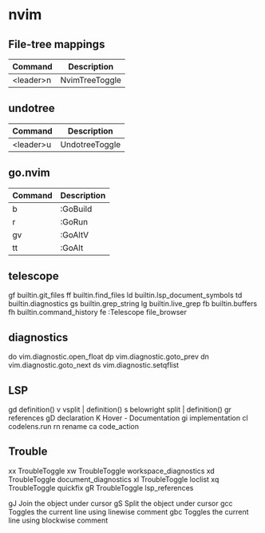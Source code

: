 # nvim

## File-tree mappings
| Command | Description |
| --- | --- |
|\<leader\>n|NvimTreeToggle|

## undotree
| Command | Description |
| --- | --- |
|\<leader\>u|UndotreeToggle|

## go.nvim
| Command | Description |
| --- | --- |
|<leader>b|:GoBuild|
|<leader>r|:GoRun|
|<leader>gv|:GoAltV|
|<leader>tt|:GoAlt|

## telescope
<leader>gf	builtin.git_files
<leader>ff	builtin.find_files
<leader>ld	builtin.lsp_document_symbols
<leader>td	builtin.diagnostics
<leader>gs	builtin.grep_string
<leader>lg	builtin.live_grep
<leader>fb	builtin.buffers
<leader>fh	builtin.command_history
<leader>fe	:Telescope file_browser

## diagnostics
<leader>do	vim.diagnostic.open_float
<leader>dp	vim.diagnostic.goto_prev
<leader>dn	vim.diagnostic.goto_next
<leader>ds	 vim.diagnostic.setqflist

## LSP
gd	definition()
<leader>v	vsplit | definition()
<leader>s	belowright split | definition()
gr	references
gD	declaration
K	Hover - Documentation
gi	implementation
<leader>cl	codelens.run
<leader>rn	rename
<leader>ca	code_action

## Trouble
<leader>xx	TroubleToggle
<leader>xw	TroubleToggle workspace_diagnostics
<leader>xd	TroubleToggle document_diagnostics
<leader>xl	TroubleToggle loclist
<leader>xq	TroubleToggle quickfix
gR	TroubleToggle lsp_references


gJ	Join the object under cursor
gS	Split the object under cursor
gcc	Toggles the current line using linewise comment
gbc	Toggles the current line using blockwise comment
